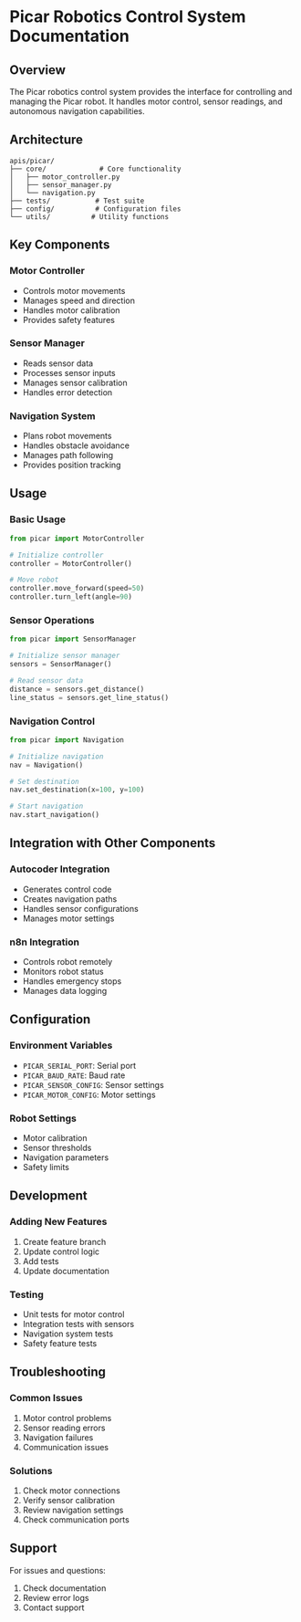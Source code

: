 # Picar Robotics Control System Documentation

## Overview

The Picar robotics control system provides the interface for controlling and managing the Picar robot. It handles motor control, sensor readings, and autonomous navigation capabilities.

## Architecture

```
apis/picar/
├── core/             # Core functionality
│   ├── motor_controller.py
│   ├── sensor_manager.py
│   └── navigation.py
├── tests/           # Test suite
├── config/          # Configuration files
└── utils/          # Utility functions
```

## Key Components

### Motor Controller
- Controls motor movements
- Manages speed and direction
- Handles motor calibration
- Provides safety features

### Sensor Manager
- Reads sensor data
- Processes sensor inputs
- Manages sensor calibration
- Handles error detection

### Navigation System
- Plans robot movements
- Handles obstacle avoidance
- Manages path following
- Provides position tracking

## Usage

### Basic Usage
```python
from picar import MotorController

# Initialize controller
controller = MotorController()

# Move robot
controller.move_forward(speed=50)
controller.turn_left(angle=90)
```

### Sensor Operations
```python
from picar import SensorManager

# Initialize sensor manager
sensors = SensorManager()

# Read sensor data
distance = sensors.get_distance()
line_status = sensors.get_line_status()
```

### Navigation Control
```python
from picar import Navigation

# Initialize navigation
nav = Navigation()

# Set destination
nav.set_destination(x=100, y=100)

# Start navigation
nav.start_navigation()
```

## Integration with Other Components

### Autocoder Integration
- Generates control code
- Creates navigation paths
- Handles sensor configurations
- Manages motor settings

### n8n Integration
- Controls robot remotely
- Monitors robot status
- Handles emergency stops
- Manages data logging

## Configuration

### Environment Variables
- `PICAR_SERIAL_PORT`: Serial port
- `PICAR_BAUD_RATE`: Baud rate
- `PICAR_SENSOR_CONFIG`: Sensor settings
- `PICAR_MOTOR_CONFIG`: Motor settings

### Robot Settings
- Motor calibration
- Sensor thresholds
- Navigation parameters
- Safety limits

## Development

### Adding New Features
1. Create feature branch
2. Update control logic
3. Add tests
4. Update documentation

### Testing
- Unit tests for motor control
- Integration tests with sensors
- Navigation system tests
- Safety feature tests

## Troubleshooting

### Common Issues
1. Motor control problems
2. Sensor reading errors
3. Navigation failures
4. Communication issues

### Solutions
1. Check motor connections
2. Verify sensor calibration
3. Review navigation settings
4. Check communication ports

## Support

For issues and questions:
1. Check documentation
2. Review error logs
3. Contact support 